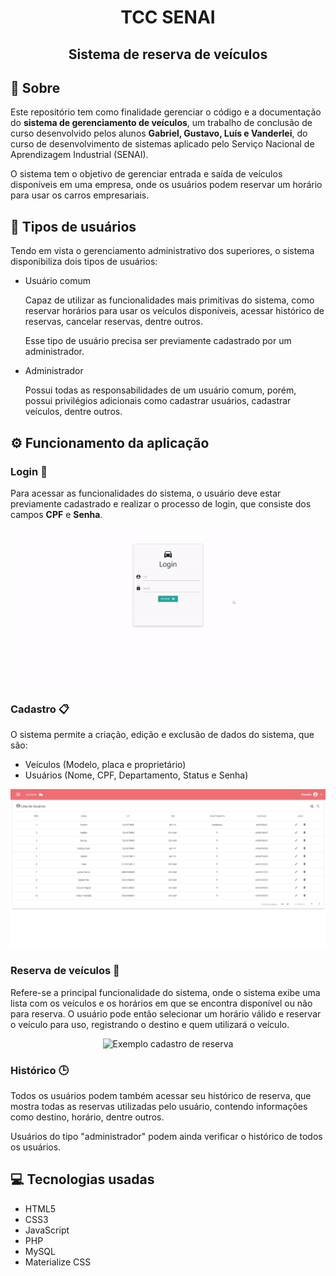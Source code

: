 <h1 align="center">TCC SENAI</h1>
<h2 align="center">Sistema de reserva de veículos</h2>

## :bookmark_tabs: Sobre

Este repositório tem como finalidade gerenciar o código e a documentação do **sistema de gerenciamento de veículos**, um trabalho de conclusão de curso desenvolvido pelos alunos **Gabriel, Gustavo, Luís e Vanderlei**, do curso de desenvolvimento de sistemas aplicado pelo Serviço Nacional de Aprendizagem Industrial (SENAI).

O sistema tem o objetivo de gerenciar entrada e saída de veículos disponíveis em uma empresa, onde os usuários podem reservar um horário para usar os carros empresariais.

## :adult: Tipos de usuários

Tendo em vista o gerenciamento administrativo dos superiores, o sistema disponibiliza dois tipos de usuários:

- Usuário comum

    Capaz de utilizar as funcionalidades mais primitivas do sistema, como reservar horários para usar os veículos disponíveis, acessar histórico de reservas, cancelar reservas, dentre outros.

    Esse tipo de usuário precisa ser previamente cadastrado por um administrador.

- Administrador

    Possui todas as responsabilidades de um usuário comum, porém, possui privilégios adicionais como cadastrar usuários, cadastrar veículos, dentre outros.

## :gear: Funcionamento da aplicação

### Login :door:

Para acessar as funcionalidades do sistema, o usuário deve estar previamente cadastrado e realizar o processo de login, que consiste dos campos **CPF** e **Senha**.

<p align="center"><img src="./Projeto/images/login.gif" alt="Exemplo Login" /></p>

### Cadastro :clipboard:

O sistema permite a criação, edição e exclusão de dados do sistema, que são:

- Veículos (Modelo, placa e proprietário)
- Usuários (Nome, CPF, Departamento, Status e Senha)

<p align="center"><img src="./Projeto/images/usuario.jpg" alt="Exemplo cadastro de usuário" /></p>

### Reserva de veículos :car:

Refere-se a principal funcionalidade do sistema, onde o sistema exibe uma lista com os veículos e os horários em que se encontra disponível ou não para reserva. O usuário pode então selecionar um horário válido e reservar o veículo para uso, registrando o destino e quem utilizará o veículo.

<p align="center"><img src="./Projeto/images/reserva.gif" alt="Exemplo cadastro de reserva" /></p>

### Histórico :clock3:

Todos os usuários podem também acessar seu histórico de reserva, que mostra todas as reservas utilizadas pelo usuário, contendo informações como destino, horário, dentre outros.

Usuários do tipo "administrador" podem ainda verificar o histórico de todos os usuários.

## :computer: Tecnologias usadas

- HTML5
- CSS3
- JavaScript
- PHP
- MySQL
- Materialize CSS
